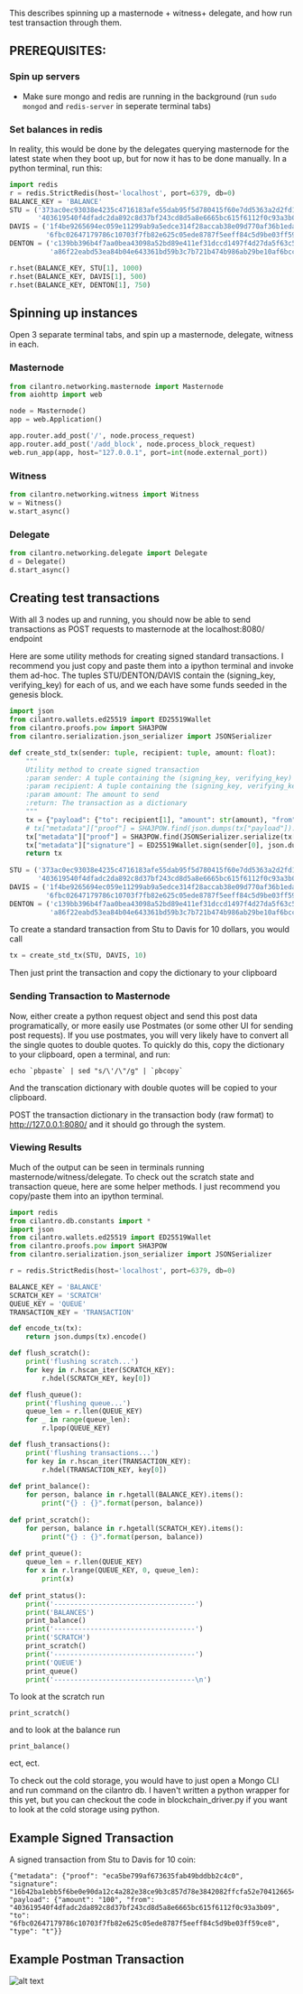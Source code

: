 This describes spinning up a masternode + witness+ delegate, and how run test transaction through them.

## PREREQUISITES:
### Spin up servers
- Make sure mongo and redis are running in the background (run ```sudo mongod``` and ```redis-server``` in seperate terminal tabs)
### Set balances in redis
In reality, this would be done by the delegates querying masternode for the latest state when they boot up, but for now it has to be done manually. In a python terminal, run this:
```python
import redis
r = redis.StrictRedis(host='localhost', port=6379, db=0)
BALANCE_KEY = 'BALANCE'
STU = ('373ac0ec93038e4235c4716183afe55dab95f5d780415f60e7dd5363a2d2fd10',
       '403619540f4dfadc2da892c8d37bf243cd8d5a8e6665bc615f6112f0c93a3b09')
DAVIS = ('1f4be9265694ec059e11299ab9a5edce314f28accab38e09d770af36b1edaa27',
         '6fbc02647179786c10703f7fb82e625c05ede8787f5eeff84c5d9be03ff59ce8')
DENTON = ('c139bb396b4f7aa0bea43098a52bd89e411ef31dccd1497f4d27da5f63c53b49',
          'a86f22eabd53ea84b04e643361bd59b3c7b721b474b986ab29be10af6bcc0af1')

r.hset(BALANCE_KEY, STU[1], 1000)
r.hset(BALANCE_KEY, DAVIS[1], 500)
r.hset(BALANCE_KEY, DENTON[1], 750)
```

## Spinning up instances
Open 3 separate terminal tabs, and spin up a masternode, delegate, witness in each.

### Masternode
```python
from cilantro.networking.masternode import Masternode
from aiohttp import web

node = Masternode()
app = web.Application()

app.router.add_post('/', node.process_request)
app.router.add_post('/add_block', node.process_block_request)
web.run_app(app, host="127.0.0.1", port=int(node.external_port))
```
### Witness
```python
from cilantro.networking.witness import Witness
w = Witness()
w.start_async()
```

### Delegate
```python
from cilantro.networking.delegate import Delegate
d = Delegate()
d.start_async()
```

## Creating test transactions
With all 3 nodes up and running, you should now be able to send transactions as POST requests to masternode at the localhost:8080/ endpoint

Here are some utility methods for creating signed standard transactions. 
I recommend you just copy and paste them into a ipython terminal and invoke them ad-hoc.
The tuples STU/DENTON/DAVIS contain the (signing_key, verifying_key) for each of us, and we each have some funds seeded in the genesis block.

```python
import json
from cilantro.wallets.ed25519 import ED25519Wallet
from cilantro.proofs.pow import SHA3POW
from cilantro.serialization.json_serializer import JSONSerializer

def create_std_tx(sender: tuple, recipient: tuple, amount: float):
    """
    Utility method to create signed transaction
    :param sender: A tuple containing the (signing_key, verifying_key) of the sender
    :param recipient: A tuple containing the (signing_key, verifying_key) of the recipient
    :param amount: The amount to send
    :return: The transaction as a dictionary
    """
    tx = {"payload": {"to": recipient[1], "amount": str(amount), "from": sender[1], "type":"t"}, "metadata": {}}
    # tx["metadata"]["proof"] = SHA3POW.find(json.dumps(tx["payload"]).encode())[0]
    tx["metadata"]["proof"] = SHA3POW.find(JSONSerializer.serialize(tx["payload"]))[0]
    tx["metadata"]["signature"] = ED25519Wallet.sign(sender[0], json.dumps(tx["payload"]).encode())
    return tx
    
STU = ('373ac0ec93038e4235c4716183afe55dab95f5d780415f60e7dd5363a2d2fd10',
       '403619540f4dfadc2da892c8d37bf243cd8d5a8e6665bc615f6112f0c93a3b09')
DAVIS = ('1f4be9265694ec059e11299ab9a5edce314f28accab38e09d770af36b1edaa27',
         '6fbc02647179786c10703f7fb82e625c05ede8787f5eeff84c5d9be03ff59ce8')
DENTON = ('c139bb396b4f7aa0bea43098a52bd89e411ef31dccd1497f4d27da5f63c53b49',
          'a86f22eabd53ea84b04e643361bd59b3c7b721b474b986ab29be10af6bcc0af1')
```

To create a standard transaction from Stu to Davis for 10 dollars, you would call
```python
tx = create_std_tx(STU, DAVIS, 10)
```
Then just print the transaction and copy the dictionary to your clipboard

### Sending Transaction to Masternode

Now, either create a python request object and send this post data programatically, or more easily use Postmates (or some other UI for sending post requests).
If you use postmates, you will very likely have to convert all the single quotes to double quotes. To quickly do this, copy the dictionary to your clipboard, open a terminal, and run:
```
echo `pbpaste` | sed "s/\'/\"/g" | `pbcopy`
```
And the transcation dictionary with double quotes will be copied to your clipboard.

POST the transaction dictionary in the transaction body (raw format) to http://127.0.0.1:8080/ and it should go through the system.

### Viewing Results
Much of the output can be seen in terminals running masternode/witness/delegate. To check out the scratch state and transaction queue, here are some helper methods.
I just recommend you copy/paste them into an ipython terminal.
```python
import redis
from cilantro.db.constants import *
import json
from cilantro.wallets.ed25519 import ED25519Wallet
from cilantro.proofs.pow import SHA3POW
from cilantro.serialization.json_serializer import JSONSerializer

r = redis.StrictRedis(host='localhost', port=6379, db=0)

BALANCE_KEY = 'BALANCE'
SCRATCH_KEY = 'SCRATCH'
QUEUE_KEY = 'QUEUE'
TRANSACTION_KEY = 'TRANSACTION'

def encode_tx(tx):
    return json.dumps(tx).encode()

def flush_scratch():
    print('flushing scratch...')
    for key in r.hscan_iter(SCRATCH_KEY):
        r.hdel(SCRATCH_KEY, key[0])

def flush_queue():
    print('flushing queue...')
    queue_len = r.llen(QUEUE_KEY)
    for _ in range(queue_len):
        r.lpop(QUEUE_KEY)

def flush_transactions():
    print('flushing transactions...')
    for key in r.hscan_iter(TRANSACTION_KEY):
        r.hdel(TRANSACTION_KEY, key[0])
        
def print_balance():
    for person, balance in r.hgetall(BALANCE_KEY).items():
        print("{} : {}".format(person, balance))
        
def print_scratch():
    for person, balance in r.hgetall(SCRATCH_KEY).items():
        print("{} : {}".format(person, balance))
        
def print_queue():
    queue_len = r.llen(QUEUE_KEY)
    for x in r.lrange(QUEUE_KEY, 0, queue_len):
        print(x)
        
def print_status():
    print('-----------------------------------')
    print('BALANCES')
    print_balance()
    print('-----------------------------------')
    print('SCRATCH')
    print_scratch()
    print('-----------------------------------')
    print('QUEUE')
    print_queue()
    print('-----------------------------------\n')
```

To look at the scratch run
```
print_scratch()
```
and to look at the balance run
```
print_balance()
```
ect, ect.

To check out the cold storage, you would have to just open a Mongo CLI and run command on the cilantro db. I haven't written a python wrapper for this yet, but you can checkout the code in blockchain_driver.py if you want to look at the cold storage using python.


## Example Signed Transaction 
A signed transaction from Stu to Davis for 10 coin:
```
{"metadata": {"proof": "eca5be799af673635fab49bddbb2c4c0", "signature": "16b42ba1ebb5f6be0e90da12c4a282e38ce9b3c857d78e3842082ffcfa52e7041266549a5946daee82777fb71a17bbb000b765c38c3efd9913178c93912fd7077b22746f223a202236666263303236343731373937383663313037303366376662383265363235633035656465383738376635656566663834633564396265303366663539636538222c2022616d6f756e74223a2022313030222c202266726f6d223a202234303336313935343066346466616463326461383932633864333762663234336364386435613865363636356263363135663631313266306339336133623039222c202274797065223a202274227d"}, "payload": {"amount": "100", "from": "403619540f4dfadc2da892c8d37bf243cd8d5a8e6665bc615f6112f0c93a3b09", "to": "6fbc02647179786c10703f7fb82e625c05ede8787f5eeff84c5d9be03ff59ce8", "type": "t"}}
```

## Example Postman Transaction 
![alt text](https://imgur.com/a/JIfC8 "Examples Postman Request")





